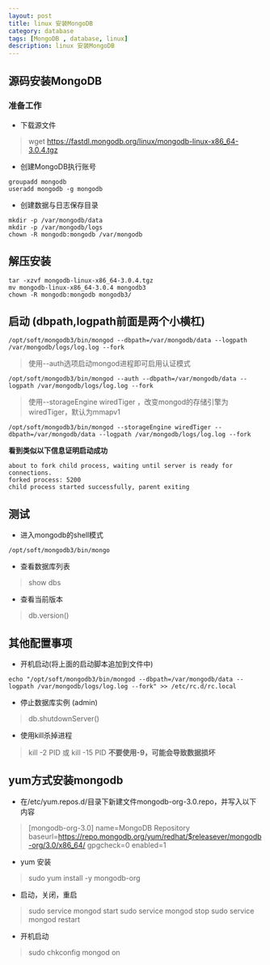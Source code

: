 ```yaml
---
layout: post
title: linux 安装MongoDB
category: database
tags: [MongoDB , database, linux]
description: linux 安装MongoDB
---
```


## 源码安装MongoDB

### 准备工作

- 下载源文件

> wget https://fastdl.mongodb.org/linux/mongodb-linux-x86_64-3.0.4.tgz

- 创建MongoDB执行账号

```
groupadd mongodb
useradd mongodb -g mongodb
```

- 创建数据与日志保存目录

```
mkdir -p /var/mongodb/data
mkdir -p /var/mongodb/logs
chown -R mongodb:mongodb /var/mongodb
```

## 解压安装

```
tar -xzvf mongodb-linux-x86_64-3.0.4.tgz 
mv mongodb-linux-x86_64-3.0.4 mongodb3
chown -R mongodb:mongodb mongodb3/
```

## 启动 (dbpath,logpath前面是两个小横杠)

```
/opt/soft/mongodb3/bin/mongod --dbpath=/var/mongodb/data --logpath /var/mongodb/logs/log.log --fork
```

> 使用--auth选项启动mongod进程即可启用认证模式

```
/opt/soft/mongodb3/bin/mongod --auth --dbpath=/var/mongodb/data --logpath /var/mongodb/logs/log.log --fork
```

> 使用--storageEngine wiredTiger ，改变mongod的存储引擎为wiredTiger，默认为mmapv1 

```
/opt/soft/mongodb3/bin/mongod --storageEngine wiredTiger --dbpath=/var/mongodb/data --logpath /var/mongodb/logs/log.log --fork
```

**看到类似以下信息证明启动成功**

```
about to fork child process, waiting until server is ready for connections.
forked process: 5200
child process started successfully, parent exiting
```

## 测试

- 进入mongodb的shell模式

```
/opt/soft/mongodb3/bin/mongo
```

- 查看数据库列表

> show dbs

- 查看当前版本

> db.version()

## 其他配置事项

- 开机启动(将上面的启动脚本追加到文件中)

```
echo "/opt/soft/mongodb3/bin/mongod --dbpath=/var/mongodb/data --logpath /var/mongodb/logs/log.log --fork" >> /etc/rc.d/rc.local
```

- 停止数据库实例 (admin)

> db.shutdownServer()

- 使用kill杀掉进程

> kill -2 PID 或 kill -15 PID
> **不要使用-9，可能会导致数据损坏**


## yum方式安装mongodb

- 在/etc/yum.repos.d/目录下新建文件mongodb-org-3.0.repo，并写入以下内容

> [mongodb-org-3.0]
name=MongoDB Repository
baseurl=https://repo.mongodb.org/yum/redhat/$releasever/mongodb-org/3.0/x86_64/
gpgcheck=0
enabled=1

- yum 安装

> sudo yum install -y mongodb-org

- 启动，关闭，重启

> sudo service mongod start
sudo service mongod stop
sudo service mongod restart

- 开机启动

> sudo chkconfig mongod on




  [1]: http://chuantu.biz/t2/10/1436501410x-954498974.jpg
